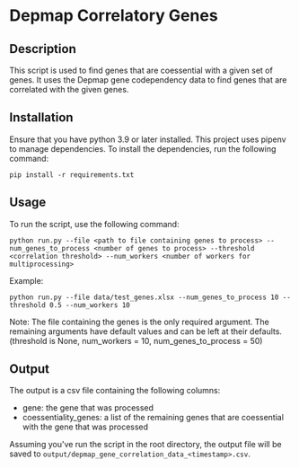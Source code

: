 <h1>Depmap Correlatory Genes</h1>


<h2>Description</h2>
This script is used to find genes that are coessential with a given set of genes. It uses the Depmap gene codependency data to find genes that are correlated with the given genes.


<h2>Installation</h2>

Ensure that you have python 3.9 or later installed. This project uses pipenv to manage dependencies. To install the dependencies, run the following command:

```
pip install -r requirements.txt
```


<h2>Usage</h2>
To run the script, use the following command:

```
python run.py --file <path to file containing genes to process> --num_genes_to_process <number of genes to process> --threshold <correlation threshold> --num_workers <number of workers for multiprocessing>
```

Example:

```
python run.py --file data/test_genes.xlsx --num_genes_to_process 10 --threshold 0.5 --num_workers 10
```

Note: The file containing the genes is the only required argument. The remaining arguments have default values and can be left at their defaults. (threshold is None, num_workers = 10, num_genes_to_process = 50)


<h2>Output</h2>
The output is a csv file containing the following columns:

- gene: the gene that was processed
- coessentiality_genes: a list of the remaining genes that are coessential with the gene that was processed

Assuming you've run the script in the root directory, the output file will be saved to ```output/depmap_gene_correlation_data_<timestamp>.csv```.